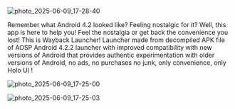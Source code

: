 
![photo_2025-06-09_17-28-40](https://github.com/user-attachments/assets/b772aade-19be-4ab0-8f7e-78f9e0bee717)

Remember what Android 4.2 looked like?  Feeling nostalgic for it? Well, this app is here to help you! Feel the nostalgia or get back the convenience you lost! This is Wayback Launcher! Launcher made from decompiled APK file of AOSP Android 4.2.2 launcher with improved compatibility with new versions of Android that provides authentic experimentation with older versions of Android, no ads, no purchases no junk, only convenience, only Holo UI !

![photo_2025-06-09_17-25-00](https://github.com/user-attachments/assets/7992a0e9-5bce-40c5-822e-b86757cf1b11)      

![photo_2025-06-09_17-25-03](https://github.com/user-attachments/assets/fe27b480-3587-4923-9532-8e56eab0b7d4)


